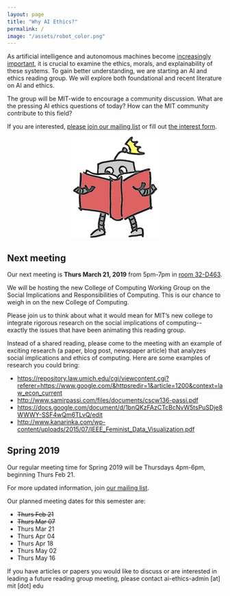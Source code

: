 ```yaml
---
layout: page
title: "Why AI Ethics?"
permalink: /
image: "/assets/robot_color.png"
---
```

As artificial intelligence and autonomous machines become [increasingly important](http://news.mit.edu/2018/mit-reshapes-itself-stephen-schwarzman-college-of-computing-1015), it is crucial to examine the ethics, morals, and explainability of these systems.  To gain better understanding, we are starting an AI and ethics reading group. We will explore both foundational and recent literature on AI and ethics.

The group will be MIT-wide to encourage a community discussion. What are the pressing AI ethics questions of today? How can the MIT community contribute to this field?

If you are interested, [please join our mailing list](https://groups.mit.edu/webmoira/list/ai-ethics) or fill out [the interest form](https://goo.gl/forms/I4H4XFC7gmcci8Ys2).

<center>
	<img src="/assets/robot_color.png">
</center>



## Next meeting

Our next meeting is **Thurs March 21, 2019** from 5pm-7pm in [room 32-D463](https://whereis.mit.edu/?go=32).

We will be hosting the new College of Computing Working Group on the Social Implications and Responsibilities of Computing. This is our chance to weigh in on the new College of Computing.

Please join us to think about what it would mean for MIT’s new college to integrate rigorous research on the social implications of computing-- exactly the issues that have been animating this reading group.

Instead of a shared reading, please come to the meeting with an example of exciting research (a paper, blog post, newspaper article) that analyzes social implications and ethics of computing. Here are some examples of research you could bring:
- https://repository.law.umich.edu/cgi/viewcontent.cgi?referer=https://www.google.com/&httpsredir=1&article=1200&context=law_econ_current
- http://www.samirpassi.com/files/documents/cscw136-passi.pdf
- https://docs.google.com/document/d/1bnQKzFAzCTcBcNvW5tsPuSDje8WWWY-SSF4wQm6TLvQ/edit
- http://www.kanarinka.com/wp-content/uploads/2015/07/IEEE_Feminist_Data_Visualization.pdf


## Spring 2019

Our regular meeting time for Spring 2019 will be Thursdays 4pm-6pm, beginning Thurs Feb 21.

For more updated information, join [our mailing list](https://groups.mit.edu/webmoira/list/ai-ethics).

Our planned meeting dates for this semester are:
 - ~~Thurs Feb 21~~
 - ~~Thurs Mar 07~~
 - Thurs Mar 21
 - Thurs Apr 04
 - Thurs Apr 18
 - Thurs May 02
 - Thurs May 16

If you have articles or papers you would like to discuss or are interested in leading a future reading group meeting, please contact ai-ethics-admin [at] mit [dot] edu
